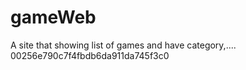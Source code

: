 # gameWeb

A site that showing list of games and have category,....
00256e790c7f4fbdb6da911da745f3c0
